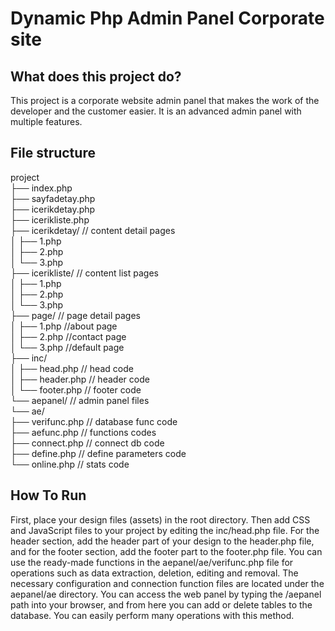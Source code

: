 # Dynamic Php Admin Panel Corporate site


## What does this project do?
This project is a corporate website admin panel that makes the work of the developer and the customer easier. It is an advanced admin panel with multiple features.

## File structure
project<br>
├── index.php <br>
├── sayfadetay.php <br>
├── icerikdetay.php<br>
├── icerikliste.php<br>
├── icerikdetay/ // content detail pages  <br>
│   ├── 1.php  <br>
│   ├── 2.php  <br>
│   └── 3.php  <br>
├── icerikliste/  // content list pages <br>
│   ├── 1.php  <br>
│   ├── 2.php  <br>
│   └── 3.php  <br>
├── page/  // page detail pages <br>
│   ├── 1.php //about page <br>
│   ├── 2.php   //contact page <br>
│   └── 3.php  //default page <br>
├── inc/ <br>
│   ├── head.php // head code <br>
│   ├── header.php // header code <br>
│   └── footer.php // footer code <br>
└── aepanel/ // admin panel files <br>
    └── ae/ <br>
        ├── verifunc.php  // database func code<br>
        ├── aefunc.php  // functions codes<br>
        ├── connect.php  // connect db code<br>
        ├── define.php  // define parameters code<br>
        └── online.php  // stats code <br>

## How To Run

First, place your design files (assets) in the root directory. Then add CSS and JavaScript files to your project by editing the inc/head.php file. For the header section, add the header part of your design to the header.php file, and for the footer section, add the footer part to the footer.php file. You can use the ready-made functions in the aepanel/ae/verifunc.php file for operations such as data extraction, deletion, editing and removal. The necessary configuration and connection function files are located under the aepanel/ae directory. You can access the web panel by typing the /aepanel path into your browser, and from here you can add or delete tables to the database. You can easily perform many operations with this method.

